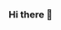 ### Hi there 👋

<!--
**YavuzSelimBaydas/YavuzSelimBaydas** is a ✨ _special_ ✨ repository because its `README.md` (this file) appears on your GitHub profile.

Here are some ideas to get you started:

- 🔭 I’m currently working on Web Developer
- 🌱 I’m currently learning Artificial Intelligence
- 📫 How to reach me: https://www.linkedin.com/in/yavuzselimbaydas/

-->

